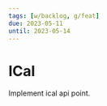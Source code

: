 ```yaml
---
tags: [w/backlog, g/feat]
due: 2023-05-11
until: 2023-05-14
---
```


# ICal

Implement ical api point.
